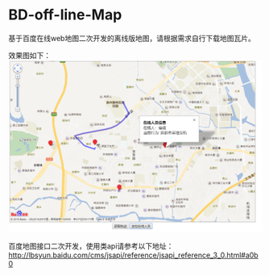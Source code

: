 # BD-off-line-Map
基于百度在线web地图二次开发的离线版地图，请根据需求自行下载地图瓦片。

效果图如下：
![Image text](https://raw.githubusercontent.com/roctar/BD-off-line-Map/master/showpic.png?raw=true)

百度地图接口二次开发，使用类api请参考以下地址：
http://lbsyun.baidu.com/cms/jsapi/reference/jsapi_reference_3_0.html#a0b0


